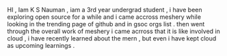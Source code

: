 HI , Iam K S Nauman , iam a 3rd year undergrad student , i have been exploring open source for a while and i came accross meshery while looking in the trending page of github and in gsoc orgs list . then went through the overall work of meshery i came acrross that it is like involved in cloud , i have recently learned about the mern , but even i have kept cloud as upcoming learnings . 
